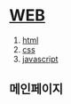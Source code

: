 <!DOCTYPE html>
<html>
  <head>
    <meta charset="utf-8">
    <title>HTML WEB SITE</title>
  </head>
  <body>
    <h1><a href="web.html">WEB</a></h1>
    <ol>
      <li><a href="html.html">html</li></a>
      <li><a href="css.html">css</li></a>
      <li><a href="javascript.html">javascript</li></a>
    </ol>
    <h2>메인페이지</h2>

  </body>
</html>
